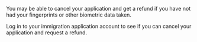 You may be able to cancel your application and get a refund if you have not had your fingerprints or other biometric data taken.

Log in to your immigration application account to see if you can cancel your application and request a refund.
